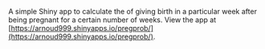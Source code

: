 A simple Shiny app to calculate the of giving birth in a particular week after being pregnant for a certain number of weeks. View the app at [https://arnoud999.shinyapps.io/pregprob/](https://arnoud999.shinyapps.io/pregprob/). 
